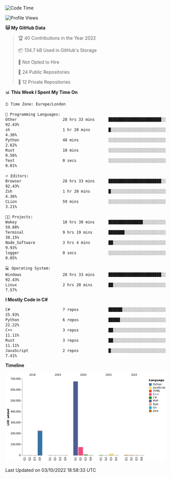 <!--START_SECTION:waka-->
![Code Time](http://img.shields.io/badge/Code%20Time-282%20hrs%201%20min-blue)

![Profile Views](http://img.shields.io/badge/Profile%20Views-1-blue)

**🐱 My GitHub Data** 

> 🏆 40 Contributions in the Year 2022
 > 
> 📦 134.7 kB Used in GitHub's Storage 
 > 
> 🚫 Not Opted to Hire
 > 
> 📜 24 Public Repositories 
 > 
> 🔑 12 Private Repositories  
 > 
📊 **This Week I Spent My Time On** 

```text
⌚︎ Time Zone: Europe/London

💬 Programming Languages: 
Other                    28 hrs 33 mins      ███████████████████████░░   92.43% 
sh                       1 hr 20 mins        █░░░░░░░░░░░░░░░░░░░░░░░░   4.36% 
Python                   48 mins             ░░░░░░░░░░░░░░░░░░░░░░░░░   2.62% 
Rust                     10 mins             ░░░░░░░░░░░░░░░░░░░░░░░░░   0.56% 
Text                     0 secs              ░░░░░░░░░░░░░░░░░░░░░░░░░   0.01%

🔥 Editors: 
Browser                  28 hrs 33 mins      ███████████████████████░░   92.43% 
Zsh                      1 hr 20 mins        █░░░░░░░░░░░░░░░░░░░░░░░░   4.36% 
CLion                    59 mins             ░░░░░░░░░░░░░░░░░░░░░░░░░   3.21%

🐱‍💻 Projects: 
Wakey                    18 hrs 30 mins      ███████████████░░░░░░░░░░   59.88% 
Terminal                 9 hrs 19 mins       ███████░░░░░░░░░░░░░░░░░░   30.15% 
Node_Software            3 hrs 4 mins        ██░░░░░░░░░░░░░░░░░░░░░░░   9.93% 
logger                   0 secs              ░░░░░░░░░░░░░░░░░░░░░░░░░   0.05%

💻 Operating System: 
Windows                  28 hrs 33 mins      ███████████████████████░░   92.43% 
Linux                    2 hrs 20 mins       ██░░░░░░░░░░░░░░░░░░░░░░░   7.57%

```

**I Mostly Code in C#** 

```text
C#                       7 repos             ██████░░░░░░░░░░░░░░░░░░░   25.93% 
Python                   6 repos             █████░░░░░░░░░░░░░░░░░░░░   22.22% 
C++                      3 repos             ██░░░░░░░░░░░░░░░░░░░░░░░   11.11% 
Rust                     3 repos             ██░░░░░░░░░░░░░░░░░░░░░░░   11.11% 
JavaScript               2 repos             █░░░░░░░░░░░░░░░░░░░░░░░░   7.41%

```


**Timeline**

![Chart not found](https://raw.githubusercontent.com/Jirubizu/Jirubizu/master/charts/bar_graph.png) 


 Last Updated on 03/10/2022 18:58:33 UTC
<!--END_SECTION:waka-->
